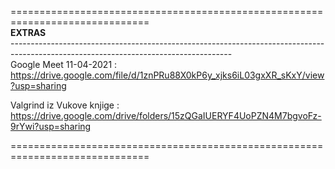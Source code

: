 ==============================================================================<br />
__EXTRAS__<br />
-------------------------------------------------------------------------------------------------------------------------------------<br />
Google Meet 11-04-2021    : https://drive.google.com/file/d/1znPRu88X0kP6y_xjks6iL03gxXR_sKxY/view?usp=sharing

Valgrind iz Vukove knjige : https://drive.google.com/drive/folders/15zQGaIUERYF4UoPZN4M7bgvoFz-9rYwi?usp=sharing


==============================================================================<br />

